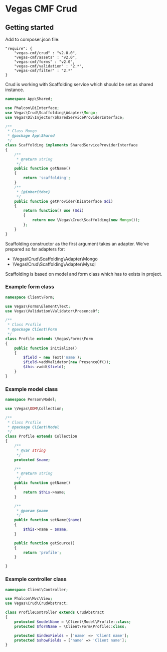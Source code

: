 # Vegas CMF Crud

## Getting started

Add to composer.json file:

```
"require": {
    "vegas-cmf/crud" : "v2.0.0",
    "vegas-cmf/assets" : "v2.0",
    "vegas-cmf/forms" : "v2.0",
    "vegas-cmf/validation" : "2.*",
    "vegas-cmf/filter" : "2.*"
}
```

Crud is working with Scaffolding service which should be set as shared instance.

```php
namespace App\Shared;

use Phalcon\DiInterface;
use Vegas\Crud\Scaffolding\Adapter\Mongo;
use Vegas\Di\Injector\SharedServiceProviderInterface;

/**
 * Class Mongo
 * @package App\Shared
 */
class Scaffolding implements SharedServiceProviderInterface
{
    /**
     * @return string
     */
    public function getName()
    {
        return 'scaffolding';
    }
    /**
     * {@inheritdoc}
     */
    public function getProvider(DiInterface $di)
    {
        return function() use ($di)
        {
            return new \Vegas\Crud\Scaffolding(new Mongo());
        };
    }
}
```

Scaffolding constructor as the first argument takes an adapter. We've prepared so far adapters for:

- \Vegas\Crud\Scaffolding\Adapter\Mongo
- \Vegas\Crud\Scaffolding\Adapter\Mysql

Scaffolding is based on model and form class which has to exists in project.

### Example form class

```php
namespace Client\Form;

use Vegas\Forms\Element\Text;
use Vegas\Validation\Validator\PresenceOf;

/**
 * Class Profile
 * @package Client\Form
 */
class Profile extends \Vegas\Forms\Form
{
    public function initialize()
    {
        $field = new Text('name');
        $field->addValidator(new PresenceOf());
        $this->add($field);
    }
}
```

### Example model class

```php
namespace Person\Model;

use \Vegas\ODM\Collection;

/**
 * Class Profile
 * @package Client\Model
 */
class Profile extends Collection
{
    /**
     * @var string
     */
    protected $name;

    /**
     * @return string
     */
    public function getName()
    {
        return $this->name;
    }

    /**
     * @param $name
     */
    public function setName($name)
    {
        $this->name = $name;
    }

    public function getSource()
    {
        return 'profile';
    }

}
```

### Example controller class

```php
namespace Client\Controller;

use Phalcon\Mvc\View;
use Vegas\Crud\CrudAbstract;

class ProfileController extends CrudAbstract
{
    protected $modelName = \Client\Model\Profile::class;
    protected $formName = \Client\Form\Profile::class;

    protected $indexFields = ['name' => 'Client name'];
    protected $showFields = ['name' => 'Client name'];
}
```